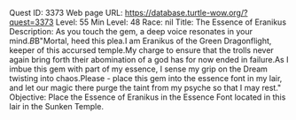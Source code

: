 Quest ID: 3373
Web page URL: https://database.turtle-wow.org/?quest=3373
Level: 55
Min Level: 48
Race: nil
Title: The Essence of Eranikus
Description: As you touch the gem, a deep voice resonates in your mind.$B$B"Mortal, heed this plea.I am Eranikus of the Green Dragonflight, keeper of this accursed temple.My charge to ensure that the trolls never again bring forth their abomination of a god has for now ended in failure.As I imbue this gem with part of my essence, I sense my grip on the Dream twisting into chaos.Please - place this gem into the essence font in my lair, and let our magic there purge the taint from my psyche so that I may rest."
Objective: Place the Essence of Eranikus in the Essence Font located in this lair in the Sunken Temple.
